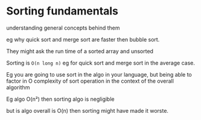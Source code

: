 # Sorting fundamentals

understanding general concepts behind them 

eg why quick sort and merge sort are faster then bubble sort.

They might ask the run time of a sorted array and unsorted

Sorting is `O(n long n)` eg for quick sort and merge sort in the average case.

Eg you are going to use sort in the algo in your language, but being able to factor in O complexity of sort operation in the context of the overall algorithm 

Eg algo O(n²) then sorting algo is negligible

but is algo overall is O(n) then sorting might have made it worste.